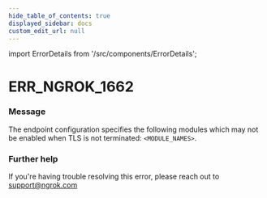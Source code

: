 ```yaml
---
hide_table_of_contents: true
displayed_sidebar: docs
custom_edit_url: null
---
```


import ErrorDetails from '/src/components/ErrorDetails';

# ERR_NGROK_1662

### Message
The endpoint configuration specifies the following modules which may not be enabled when TLS is not terminated: `<MODULE_NAMES>`.

### Further help
If you're having trouble resolving this error, please reach out to [support@ngrok.com](mailto:support@ngrok.com?subject=Help%20with%20ERR_NGROK_1662)

<ErrorDetails error='err_ngrok_1662' />
